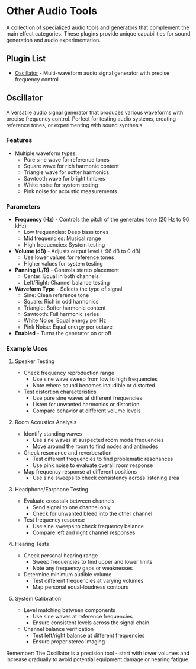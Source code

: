 # Other Audio Tools

A collection of specialized audio tools and generators that complement the main effect categories. These plugins provide unique capabilities for sound generation and audio experimentation.

## Plugin List

- [Oscillator](#oscillator) - Multi-waveform audio signal generator with precise frequency control

## Oscillator

A versatile audio signal generator that produces various waveforms with precise frequency control. Perfect for testing audio systems, creating reference tones, or experimenting with sound synthesis.

### Features
- Multiple waveform types:
  - Pure sine wave for reference tones
  - Square wave for rich harmonic content
  - Triangle wave for softer harmonics
  - Sawtooth wave for bright timbres
  - White noise for system testing
  - Pink noise for acoustic measurements

### Parameters
- **Frequency (Hz)** - Controls the pitch of the generated tone (20 Hz to 96 kHz)
  - Low frequencies: Deep bass tones
  - Mid frequencies: Musical range
  - High frequencies: System testing
- **Volume (dB)** - Adjusts output level (-96 dB to 0 dB)
  - Use lower values for reference tones
  - Higher values for system testing
- **Panning (L/R)** - Controls stereo placement
  - Center: Equal in both channels
  - Left/Right: Channel balance testing
- **Waveform Type** - Selects the type of signal
  - Sine: Clean reference tone
  - Square: Rich in odd harmonics
  - Triangle: Softer harmonic content
  - Sawtooth: Full harmonic series
  - White Noise: Equal energy per Hz
  - Pink Noise: Equal energy per octave
- **Enabled** - Turns the generator on or off

### Example Uses

1. Speaker Testing
   - Check frequency reproduction range
     * Use sine wave sweep from low to high frequencies
     * Note where sound becomes inaudible or distorted
   - Test distortion characteristics
     * Use pure sine waves at different frequencies
     * Listen for unwanted harmonics or distortion
     * Compare behavior at different volume levels

2. Room Acoustics Analysis
   - Identify standing waves
     * Use sine waves at suspected room mode frequencies
     * Move around the room to find nodes and antinodes
   - Check resonance and reverberation
     * Test different frequencies to find problematic resonances
     * Use pink noise to evaluate overall room response
   - Map frequency response at different positions
     * Use sine sweeps to check consistency across listening area

3. Headphone/Earphone Testing
   - Evaluate crosstalk between channels
     * Send signal to one channel only
     * Check for unwanted bleed into the other channel
   - Test frequency response
     * Use sine sweeps to check frequency balance
     * Compare left and right channel responses

4. Hearing Tests
   - Check personal hearing range
     * Sweep frequencies to find upper and lower limits
     * Note any frequency gaps or weaknesses
   - Determine minimum audible volume
     * Test different frequencies at varying volumes
     * Map personal equal-loudness contours

5. System Calibration
   - Level matching between components
     * Use sine waves at reference frequencies
     * Ensure consistent levels across the signal chain
   - Channel balance verification
     * Test left/right balance at different frequencies
     * Ensure proper stereo imaging

Remember: The Oscillator is a precision tool - start with lower volumes and increase gradually to avoid potential equipment damage or hearing fatigue.
